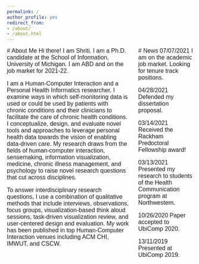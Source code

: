 ```yaml
---
permalink: /
author_profile: yes
redirect_from:
- /about/
- /about.html
---
```


<style>
.column-left{
  float: left;
  width: 65%;
  text-align: left;
  font-family: arial;
  font-size: 12pt;
}

.column-right{
  float: right;
  width: 30%;
  text-align: left;
  font-family: arial;
  font-size: 12pt;
}
</style>

<div class="column-left">
# About Me
Hi there! I am Shriti. I am a Ph.D. candidate at the School of Information, University of Michigan. I am ABD and on the job market for 2021-22. 

I am a Human-Computer Interaction and a Personal Health Informatics researcher. I examine ways in which self-monitoring data is used or could be used by patients with chronic conditions and their clinicians to facilitate the care of chronic health conditions. I conceptualize, design, and evaluate novel tools and approaches to leverage personal health data towards the vision of enabling data-driven care. My research draws from the fields of human-computer interaction, sensemaking, information visualization, medicine, chronic illness management, and psychology to raise novel research questions that cut across disciplines. 

To answer interdisciplinary research questions, I use a combination of qualitative methods that include interviews, observations, focus groups, visualization-based think aloud sessions, task-driven visualization review, and user-centered design and evaluation. My work has been published in top Human-Computer Interaction venues including ACM CHI, IMWUT, and CSCW.
</div>

<div class="column-right">
# News
07/07/2021    I am on the academic job market. Looking for tenure track positions.

04/28/2021    Defended my dissertation proposal.

03/14/2021    Received the Rackham Predoctoral Fellowship award!

03/13/2021    Presented my research to students of the Health Communication program at Northwestern.  

10/26/2020    Paper accepted to UbiComp 2020.

13/11/2019    Presented at UbiComp 2019.
</div>